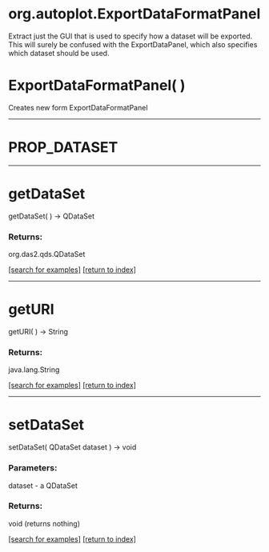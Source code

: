 # org.autoplot.ExportDataFormatPanel

Extract just the GUI that is used to specify how a dataset will be exported.
 This will surely be confused with the ExportDataPanel, which also specifies
 which dataset should be used.

# ExportDataFormatPanel( )
Creates new form ExportDataFormatPanel

***
<a name="PROP_DATASET"></a>
# PROP_DATASET



***
<a name="getDataSet"></a>
# getDataSet
getDataSet(  ) &rarr; QDataSet



### Returns:
org.das2.qds.QDataSet


<a href="https://github.com/autoplot/dev/search?q=getDataSet&unscoped_q=getDataSet">[search for examples]</a>
<a href="https://github.com/autoplot/documentation/blob/master/javadoc/index-all.md">[return to index]</a>

***
<a name="getURI"></a>
# getURI
getURI(  ) &rarr; String



### Returns:
java.lang.String


<a href="https://github.com/autoplot/dev/search?q=getURI&unscoped_q=getURI">[search for examples]</a>
<a href="https://github.com/autoplot/documentation/blob/master/javadoc/index-all.md">[return to index]</a>

***
<a name="setDataSet"></a>
# setDataSet
setDataSet( QDataSet dataset ) &rarr; void



### Parameters:
dataset - a QDataSet

### Returns:
void (returns nothing)


<a href="https://github.com/autoplot/dev/search?q=setDataSet&unscoped_q=setDataSet">[search for examples]</a>
<a href="https://github.com/autoplot/documentation/blob/master/javadoc/index-all.md">[return to index]</a>


